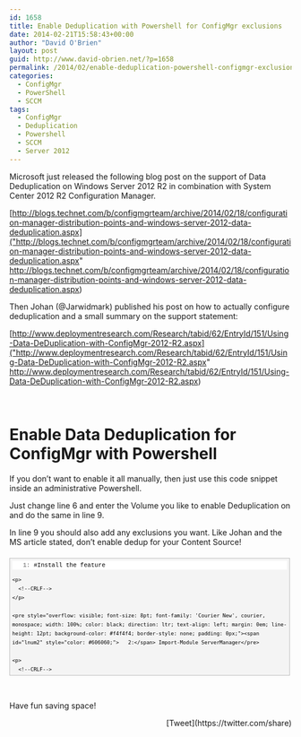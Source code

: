 ```yaml
---
id: 1658
title: Enable Deduplication with Powershell for ConfigMgr exclusions
date: 2014-02-21T15:58:43+00:00
author: "David O'Brien"
layout: post
guid: http://www.david-obrien.net/?p=1658
permalink: /2014/02/enable-deduplication-powershell-configmgr-exclusions/
categories:
  - ConfigMgr
  - PowerShell
  - SCCM
tags:
  - ConfigMgr
  - Deduplication
  - Powershell
  - SCCM
  - Server 2012
---
```

Microsoft just released the following blog post on the support of Data Deduplication on Windows Server 2012 R2 in combination with System Center 2012 R2 Configuration Manager.

[http://blogs.technet.com/b/configmgrteam/archive/2014/02/18/configuration-manager-distribution-points-and-windows-server-2012-data-deduplication.aspx]("http://blogs.technet.com/b/configmgrteam/archive/2014/02/18/configuration-manager-distribution-points-and-windows-server-2012-data-deduplication.aspx" http://blogs.technet.com/b/configmgrteam/archive/2014/02/18/configuration-manager-distribution-points-and-windows-server-2012-data-deduplication.aspx)

Then Johan (@Jarwidmark) published his post on how to actually configure deduplication and a small summary on the support statement:

[http://www.deploymentresearch.com/Research/tabid/62/EntryId/151/Using-Data-DeDuplication-with-ConfigMgr-2012-R2.aspx]("http://www.deploymentresearch.com/Research/tabid/62/EntryId/151/Using-Data-DeDuplication-with-ConfigMgr-2012-R2.aspx" http://www.deploymentresearch.com/Research/tabid/62/EntryId/151/Using-Data-DeDuplication-with-ConfigMgr-2012-R2.aspx)

&nbsp;

# Enable Data Deduplication for ConfigMgr with Powershell

If you don’t want to enable it all manually, then just use this code snippet inside an administrative Powershell.

Just change line 6 and enter the Volume you like to enable Deduplication on and do the same in line 9.
  
In line 9 you should also add any exclusions you want. Like Johan and the MS article stated, don’t enable dedup for your Content Source!

<div id="codeSnippetWrapper" style="overflow: auto; cursor: text; font-size: 8pt; font-family: 'Courier New', courier, monospace; width: 97.5%; direction: ltr; text-align: left; margin: 20px 0px 10px; line-height: 12pt; max-height: 200px; background-color: #f4f4f4; border: silver 1px solid; padding: 4px;">
  <div id="codeSnippet" style="overflow: visible; font-size: 8pt; font-family: 'Courier New', courier, monospace; width: 100%; color: black; direction: ltr; text-align: left; line-height: 12pt; background-color: #f4f4f4; border-style: none; padding: 0px;">
    <pre style="overflow: visible; font-size: 8pt; font-family: 'Courier New', courier, monospace; width: 100%; color: black; direction: ltr; text-align: left; margin: 0em; line-height: 12pt; background-color: white; border-style: none; padding: 0px;"><span id="lnum1" style="color: #606060;">   1:</span> #Install the feature</pre>
    
    <p>
      <!--CRLF-->
    </p>
    
    <pre style="overflow: visible; font-size: 8pt; font-family: 'Courier New', courier, monospace; width: 100%; color: black; direction: ltr; text-align: left; margin: 0em; line-height: 12pt; background-color: #f4f4f4; border-style: none; padding: 0px;"><span id="lnum2" style="color: #606060;">   2:</span> Import-Module ServerManager</pre>
    
    <p>
      <!--CRLF-->
    </p>
    
    <pre style="overflow: visible; font-size: 8pt; font-family: 'Courier New', courier, monospace; width: 100%; color: black; direction: ltr; text-align: left; margin: 0em; line-height: 12pt; background-color: white; border-style: none; padding: 0px;"><span id="lnum3" style="color: #606060;">   3:</span> Add-WindowsFeature -Name FS-Data-Deduplication</pre>
    
    <p>
      <!--CRLF-->
    </p>
    
    <pre style="overflow: visible; font-size: 8pt; font-family: 'Courier New', courier, monospace; width: 100%; color: black; direction: ltr; text-align: left; margin: 0em; line-height: 12pt; background-color: #f4f4f4; border-style: none; padding: 0px;"><span id="lnum4" style="color: #606060;">   4:</span></pre>
    
    <p>
      <!--CRLF-->
    </p>
    
    <pre style="overflow: visible; font-size: 8pt; font-family: 'Courier New', courier, monospace; width: 100%; color: black; direction: ltr; text-align: left; margin: 0em; line-height: 12pt; background-color: white; border-style: none; padding: 0px;"><span id="lnum5" style="color: #606060;">   5:</span> #Enable on volume</pre>
    
    <p>
      <!--CRLF-->
    </p>
    
    <pre style="overflow: visible; font-size: 8pt; font-family: 'Courier New', courier, monospace; width: 100%; color: black; direction: ltr; text-align: left; margin: 0em; line-height: 12pt; background-color: #f4f4f4; border-style: none; padding: 0px;"><span id="lnum6" style="color: #606060;">   6:</span> Enable-DedupVolume D:</pre>
    
    <p>
      <!--CRLF-->
    </p>
    
    <pre style="overflow: visible; font-size: 8pt; font-family: 'Courier New', courier, monospace; width: 100%; color: black; direction: ltr; text-align: left; margin: 0em; line-height: 12pt; background-color: white; border-style: none; padding: 0px;"><span id="lnum7" style="color: #606060;">   7:</span></pre>
    
    <p>
      <!--CRLF-->
    </p>
    
    <pre style="overflow: visible; font-size: 8pt; font-family: 'Courier New', courier, monospace; width: 100%; color: black; direction: ltr; text-align: left; margin: 0em; line-height: 12pt; background-color: #f4f4f4; border-style: none; padding: 0px;"><span id="lnum8" style="color: #606060;">   8:</span> # Set exclusions</pre>
    
    <p>
      <!--CRLF-->
    </p>
    
    <pre style="overflow: visible; font-size: 8pt; font-family: 'Courier New', courier, monospace; width: 100%; color: black; direction: ltr; text-align: left; margin: 0em; line-height: 12pt; background-color: white; border-style: none; padding: 0px;"><span id="lnum9" style="color: #606060;">   9:</span> Set-DedupVolume –Volume D: -ExcludeFolder <span style="color: #006080;">'D:\ContentSource'</span></pre>
    
    <p>
      <!--CRLF-->
    </p>
  </div>
</div>

&nbsp;

Have fun saving space! 

<div style="float: right; margin-left: 10px;">
  [Tweet](https://twitter.com/share)
</div>

